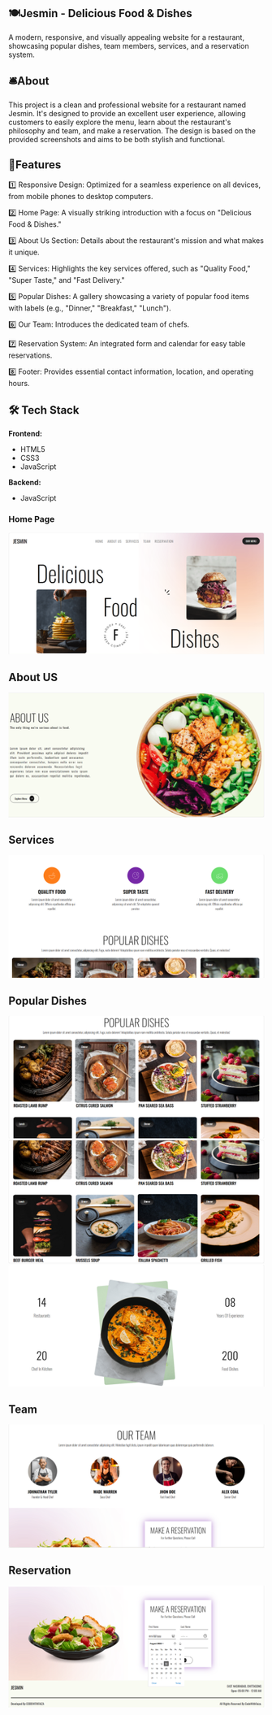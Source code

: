 ## 🍽️Jesmin - Delicious Food & Dishes

A modern, responsive, and visually appealing website for a restaurant, showcasing popular dishes, team members, services, and a reservation system.

## 🛎️About

This project is a clean and professional website for a restaurant named Jesmin. 
It's designed to provide an excellent user experience, allowing customers to easily explore the menu, learn about the restaurant's philosophy and team, and make a reservation. 
The design is based on the provided screenshots and aims to be both stylish and functional.

## 🌟Features

1️⃣ Responsive Design: Optimized for a seamless experience on all devices, from mobile phones to desktop computers.

2️⃣ Home Page: A visually striking introduction with a focus on "Delicious Food & Dishes."

3️⃣ About Us Section: Details about the restaurant's mission and what makes it unique.

4️⃣ Services: Highlights the key services offered, such as "Quality Food," "Super Taste," and "Fast Delivery."

5️⃣ Popular Dishes: A gallery showcasing a variety of popular food items with labels (e.g., "Dinner," "Breakfast," "Lunch").

6️⃣ Our Team: Introduces the dedicated team of chefs.

7️⃣ Reservation System: An integrated form and calendar for easy table reservations.

8️⃣ Footer: Provides essential contact information, location, and operating hours.

## 🛠 Tech Stack

**Frontend:**
- HTML5
- CSS3 
- JavaScript 

**Backend:**
- JavaScript

### Home Page
![Screenshot](images/Screenshot%202025-08-13%20091801.png)

## About US

![Screenshot 1](images/Screenshot%202025-08-13%20091829.png)

## Services
![Screenshot 2](images/Screenshot%202025-08-13%20091855.png)

## Popular Dishes
![Screenshot 3](images/Screenshot%202025-08-13%20091930.png)
![Screenshot 4](images/Screenshot%202025-08-13%20091954.png)
![Screenshot 5](images/Screenshot%202025-08-13%20092025.png)

## Team
![Screenshot 6](images/Screenshot%202025-08-13%20092053.png)

## Reservation
![Screenshot 7](images/Screenshot%202025-08-13%20092130.png)
